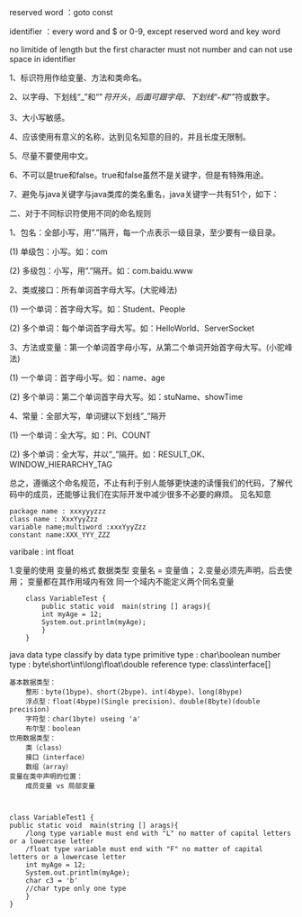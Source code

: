 reserved word ：goto const

identifier ：every word and $ or 0-9, except reserved word and key word

no limitide of length but the first character must not number and can not use space in identifier 

1、标识符用作给变量、方法和类命名。

2、以字母、下划线“_”和“$”符开头，后面可跟字母、下划线“_”和“$”符或数字。

3、大小写敏感。

4、应该使用有意义的名称，达到见名知意的目的，并且长度无限制。

5、尽量不要使用中文。

6、不可以是true和false。true和false虽然不是关键字，但是有特殊用途。

7、避免与java关键字与java类库的类名重名，java关键字一共有51个，如下：

二、对于不同标识符使用不同的命名规则

1、包名：全部小写，用”.”隔开，每一个点表示一级目录，至少要有一级目录。

(1) 单级包：小写。如：com

(2) 多级包：小写，用”.”隔开。如：com.baidu.www

2、类或接口：所有单词首字母大写。(大驼峰法)

(1) 一个单词：首字母大写。如：Student、People

(2) 多个单词：每个单词首字母大写。如：HelloWorld、ServerSocket

3、方法或变量：第一个单词首字母小写，从第二个单词开始首字母大写。(小驼峰法)

(1) 一个单词：首字母小写。如：name、age

(2) 多个单词：第二个单词首字母大写。如：stuName、showTime

4、常量：全部大写，单词键以下划线”_”隔开

(1) 一个单词：全大写。如：PI、COUNT

(2) 多个单词：全大写，并以”_”隔开。如：RESULT_OK、WINDOW_HIERARCHY_TAG

总之，遵循这个命名规范，不止有利于别人能够更快速的读懂我们的代码，了解代码中的成员，还能够让我们在实际开发中减少很多不必要的麻烦。
见名知意

	package name : xxxyyyzzz 
	class name : XxxYyyZzz
	variable name;multiword :xxxYyyZzz
	constant name:XXX_YYY_ZZZ

varibale : int float 

1.变量的使用 变量的格式 数据类型 变量名 = 变量值；
2.变量必须先声明，后去使用；
	变量都在其作用域内有效
	同一个域内不能定义两个同名变量


		class VariableTest {
			public static void  main(string [] arags){
			int myAge = 12;
			System.out.printlm(myAge);
			}
		}


java data type
classify by data type
	primitive type : char\boolean
		number type : byte\short\int\long\float\double
	reference type: class\interface\[]
	
	基本数据类型：
		整形：byte(1bype)、short(2bype)、int(4bype)、long(8bype)
		浮点型：float(4bype)(Single precision)、double(8byte)(double precision)
		字符型：char(1byte) useing 'a'
		布尔型：boolean
	饮用数据类型：
		类（class）
		接口（interface）
		数组（array）
	变量在类中声明的位置：
		成员变量 vs 局部变量
	


	class VariableTest1 {
	public static void  main(string [] arags){
		/long type variable must end with "L" no matter of capital letters or a lowercase letter
		/float type variable must end with "F" no matter of capital letters or a lowercase letter 
		int myAge = 12;
		System.out.printlm(myAge);
		char c3 = 'b'
		//char type only one type
		}
	}



